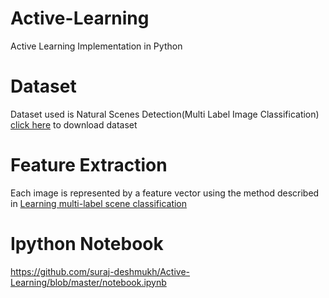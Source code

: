 # Active-Learning

Active Learning Implementation in Python

# Dataset

Dataset used is Natural Scenes Detection(Multi Label Image Classification) [click here](http://lamda.nju.edu.cn/files/miml-image-data.rar) to download dataset

# Feature Extraction

Each image is represented by a feature vector using the method described in [Learning multi-label scene classification](https://www.rose-hulman.edu/~boutell/publications/boutell04PRmultilabel.pdf)

# Ipython Notebook

https://github.com/suraj-deshmukh/Active-Learning/blob/master/notebook.ipynb
